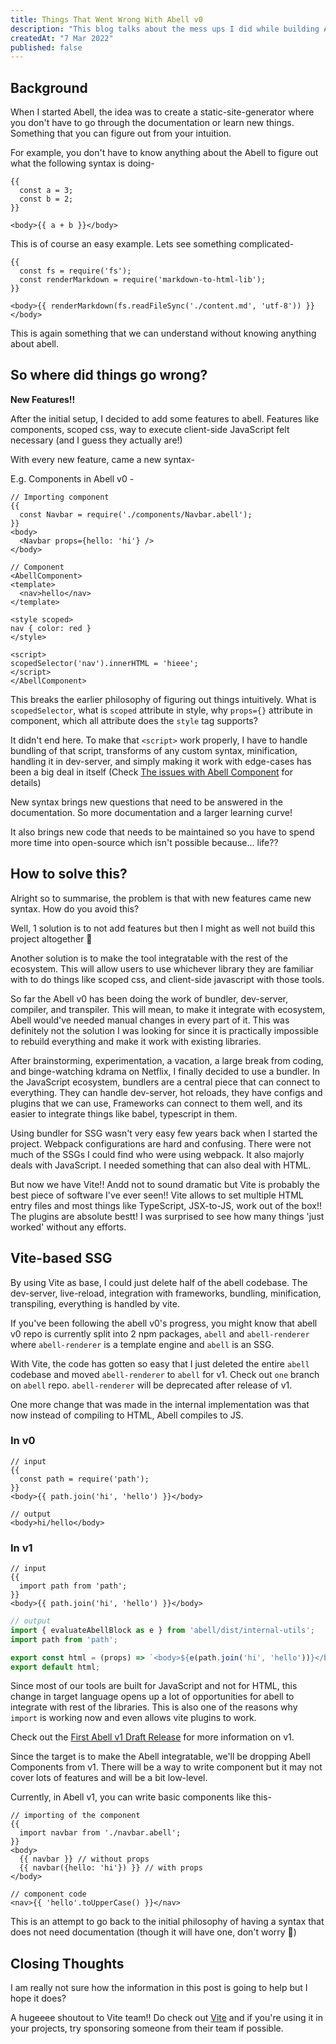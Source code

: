 ```yaml
---
title: Things That Went Wrong With Abell v0
description: "This blog talks about the mess ups I did while building Abell v0"
createdAt: "7 Mar 2022"
published: false
---
```

## Background

When I started Abell, the idea was to create a static-site-generator where you don't have to go through the documentation or learn new things. Something that you can figure out from your intuition.

For example, you don't have to know anything about the Abell to figure out what the following syntax is doing-
```abell
{{
  const a = 3;
  const b = 2;
}}

<body>{{ a + b }}</body>
```

This is of course an easy example. Lets see something complicated-
```abell
{{
  const fs = require('fs');
  const renderMarkdown = require('markdown-to-html-lib');
}}

<body>{{ renderMarkdown(fs.readFileSync('./content.md', 'utf-8')) }}</body>
```

This is again something that we can understand without knowing anything about abell.


## So where did things go wrong?

**New Features!!**

After the initial setup, I decided to add some features to abell. Features like components, scoped css, way to execute client-side JavaScript  felt necessary (and I guess they actually are!)

With every new feature, came a new syntax-

E.g. Components in Abell v0 -
```abell
// Importing component
{{
  const Navbar = require('./components/Navbar.abell');
}}
<body>
  <Navbar props={hello: 'hi'} />
</body>
```

```abell
// Component
<AbellComponent>
<template>
  <nav>hello</nav>
</template>

<style scoped>
nav { color: red }
</style>

<script>
scopedSelector('nav').innerHTML = 'hieee';
</script>
</AbellComponent>
```

This breaks the earlier philosophy of figuring out things intuitively. What is `scopedSelector`, what is `scoped` attribute in style, why `props={}` attribute in component, which all attribute does the `style` tag supports? 

It didn't end here. To make that `<script>` work properly, I have to handle bundling of that script, transforms of any custom syntax, minification, handling it in dev-server, and simply making it work with edge-cases has been a big deal in itself (Check [The issues with Abell Component](https://github.com/abelljs/abell/discussions/126) for details) 

New syntax brings new questions that need to be answered in the documentation. So more documentation and a larger learning curve! 

It also brings new code that needs to be maintained so you have to spend more time into open-source which isn't possible because... life??


## How to solve this?

Alright so to summarise, the problem is that with new features came new syntax. How do you avoid this?

Well, 1 solution is to not add features but then I might as well not build this project altogether 🙈

Another solution is to make the tool integratable with the rest of the ecosystem. This will allow users to use whichever library they are familiar with to do things like scoped css, and client-side javascript with those tools.

So far the Abell v0 has been doing the work of bundler, dev-server, compiler, and transpiler. This will mean, to make it integrate with ecosystem, Abell would've needed manual changes in every part of it. This was definitely not the solution I was looking for since it is practically impossible to rebuild everything and make it work with existing libraries.

After brainstorming, experimentation, a vacation, a large break from coding, and binge-watching kdrama on Netflix, I finally decided to use a bundler. In the JavaScript ecosystem, bundlers are a central piece that can connect to everything. They can handle dev-server, hot reloads, they have configs and plugins that we can use, Frameworks can connect to them well, and its easier to integrate things like babel, typescript in them.

Using bundler for SSG wasn't very easy few years back when I started the project. Webpack configurations are hard and confusing. There were not much of the SSGs I could find who were using webpack. It also majorly deals with JavaScript. I needed something that can also deal with HTML.

But now we have Vite!! Andd not to sound dramatic but Vite is probably the best piece of software I've ever seen!! Vite allows to set multiple HTML entry files and most things like TypeScript, JSX-to-JS, work out of the box!! The plugins are absolute bestt! I was surprised to see how many things 'just worked' without any efforts.

## Vite-based SSG

By using Vite as base, I could just delete half of the abell codebase. The dev-server, live-reload, integration with frameworks, bundling, minification, transpiling, everything is handled by vite.

If you've been following the abell v0's progress, you might know that abell v0 repo is currently split into 2 npm packages, `abell` and `abell-renderer` where `abell-renderer` is a template engine and `abell` is an SSG. 

With Vite, the code has gotten so easy that I just deleted the entire `abell` codebase and moved `abell-renderer` to `abell` for v1. Check out `one` branch on `abell` repo. `abell-renderer` will be deprecated after release of v1.

One more change that was made in the internal implementation was that now instead of compiling to HTML, Abell compiles to JS.

### In v0
```abell
// input
{{
  const path = require('path');
}}
<body>{{ path.join('hi', 'hello') }}</body>

// output
<body>hi/hello</body>
```

### In v1
```abell
// input
{{
  import path from 'path';
}}
<body>{{ path.join('hi', 'hello') }}</body>
```

```js
// output
import { evaluateAbellBlock as e } from 'abell/dist/internal-utils';
import path from 'path';

export const html = (props) => `<body>${e(path.join('hi', 'hello'))}</body>`
export default html;
```

Since most of our tools are built for JavaScript and not for HTML, this change in target language opens up a lot of opportunities for abell to integrate with rest of the libraries. This is also one of the reasons why `import` is working now and even allows vite plugins to work.

Check out the [First Abell v1 Draft Release](https://github.com/abelljs/abell/releases/tag/abell-v1.0.0-alpha.10) for more information on v1.

Since the target is to make the Abell integratable, we'll be dropping Abell Components from v1. There will be a way to write component but it may not cover lots of features and will be a bit low-level.

Currently, in Abell v1, you can write basic components like this-
```abell
// importing of the component
{{
  import navbar from './navbar.abell';
}}
<body>
  {{ navbar }} // without props
  {{ navbar({hello: 'hi'}) }} // with props
</body>
```

```abell
// component code
<nav>{{ 'hello'.toUpperCase() }}</nav>
```

This is an attempt to go back to the initial philosophy of having a syntax that does not need documentation (though it will have one, don't worry 🙈)

## Closing Thoughts

I am really not sure how the information in this post is going to help but I hope it does? 

A hugeeee shoutout to Vite team!! Do check out [Vite](https://vitejs.dev/) and if you're using it in your projects, try sponsoring someone from their team if possible.
